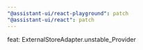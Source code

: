 ```yaml
---
"@assistant-ui/react-playground": patch
"@assistant-ui/react": patch
---
```


feat: ExternalStoreAdapter.unstable_Provider
